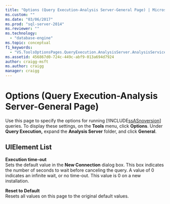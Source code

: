 ```yaml
---
title: "Options (Query Execution-Analysis Server-General Page) | Microsoft Docs"
ms.custom: ""
ms.date: "03/06/2017"
ms.prod: "sql-server-2014"
ms.reviewer: ""
ms.technology: 
  - "database-engine"
ms.topic: conceptual
f1_keywords: 
  - "VS.ToolsOptionsPages.QueryExecution.AnalysisServer.AnalysisServicesExecutionGeneral"
ms.assetid: 456867d0-724c-449c-abf9-013a694d7924
author: craigg-msft
ms.author: craigg
manager: craigg
---
```

# Options (Query Execution-Analysis Server-General Page)
  Use this page to specify the options for running [!INCLUDE[ssASnoversion](../includes/ssasnoversion-md.md)] queries. To display these settings, on the **Tools** menu, click **Options**. Under **Query Execution,** expand the **Analysis Server** folder, and click **General**.  
  
## UIElement List  
 **Execution time-out**  
 Sets the default value in the **New Connection** dialog box. This box indicates the number of seconds to wait before canceling the query. A value of 0 indicates an infinite wait, or no time-out. This value is 0 on a new installation.  
  
 **Reset to Default**  
 Resets all values on this page to the original default values.  
  
  
